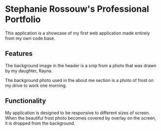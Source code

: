
# Stephanie Rossouw's Professional Portfolio


This application is a showcase of my first web application made entirely from my own code base.

## Features
The background image in the header is a snip from a photo that was drawn by my daughter, Rayna. 


The background photo used in the about me section is a photo of frost on my drive to work one morning. 

## Functionality
My application is designed to be responsive to different sizes of screen. When the beautiful frost photo becomes covered by overlay on the screen, it is dropped from the background. 





